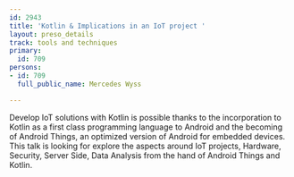 ```yaml
---
id: 2943
title: 'Kotlin & Implications in an IoT project '
layout: preso_details
track: tools and techniques
primary:
  id: 709
persons:
- id: 709
  full_public_name: Mercedes Wyss

---
```

Develop IoT solutions with Kotlin is possible thanks to the incorporation to Kotlin as a first class programming language to Android and the becoming of Android Things, an optimized version of Android for embedded devices. This talk is looking for explore the aspects around IoT projects, Hardware, Security, Server Side, Data Analysis from the hand of Android Things and Kotlin.